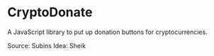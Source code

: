 # CryptoDonate

A JavaScript library to put up donation buttons for cryptocurrencies.

Source: Subins
Idea: Sheik
